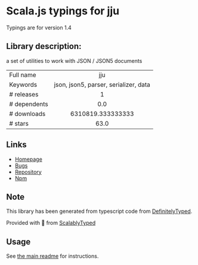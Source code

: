 
# Scala.js typings for jju

Typings are for version 1.4

## Library description:
a set of utilities to work with JSON / JSON5 documents

|                    |                 |
| ------------------ | :-------------: |
| Full name          | jju |
| Keywords           | json, json5, parser, serializer, data |
| # releases         | 1 |
| # dependents       | 0.0 |
| # downloads        | 6310819.333333333 |
| # stars            | 63.0 |

## Links
- [Homepage](http://rlidwka.github.io/jju/)
- [Bugs](https://github.com/rlidwka/jju/issues)
- [Repository](https://github.com/rlidwka/jju)
- [Npm](https://www.npmjs.com/package/jju)
    


## Note
This library has been generated from typescript code from [DefinitelyTyped](https://definitelytyped.org).

Provided with :purple_heart: from [ScalablyTyped](https://github.com/oyvindberg/ScalablyTyped)

## Usage
See [the main readme](../../readme.md) for instructions.


